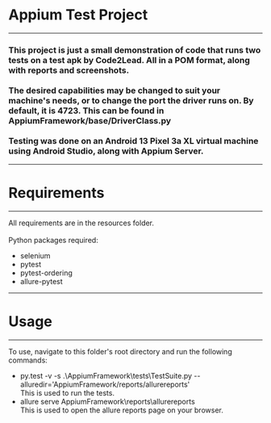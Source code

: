 <h1>Appium Test Project</h1>
<hr>
<h3>This project is just a small demonstration of code that runs two tests on a test apk by Code2Lead.
All in a POM format, along with reports and screenshots.
<br><br>
The desired capabilities may be changed to suit your machine's needs, or to change the port the driver runs on. By default, it is
4723. This can be found in AppiumFramework/base/DriverClass.py
<br><br>Testing was done on an Android 13 Pixel 3a XL virtual machine using Android Studio, along with Appium Server.</h3>
<hr>
<h1>Requirements</h1>
<hr>
<p>All requirements are in the resources folder.
<br><br>Python packages required:</p>
<ul>
    <li>selenium</li>
    <li>pytest</li>
    <li>pytest-ordering</li>
    <li>allure-pytest</li>
</ul>
<hr>
<h1>Usage</h1>
<hr>
<p>To use, navigate to this folder's root directory and run the following commands:</p>
<ul>
  <li>py.test -v -s .\AppiumFramework\tests\TestSuite.py --alluredir='AppiumFramework/reports/allurereports'
  <br>This is used to run the tests.</li>
  <li>allure serve AppiumFramework\reports\allurereports
  <br>This is used to open the allure reports page on your browser.</li>
</ul>
